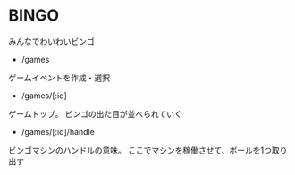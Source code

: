 # BINGO
みんなでわいわいビンゴ

+ /games

ゲームイベントを作成・選択

+ /games/[:id]

ゲームトップ。
ビンゴの出た目が並べられていく

+ /games/[:id]/handle

ビンゴマシンのハンドルの意味。
ここでマシンを稼働させて、ボールを1つ取り出す
